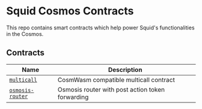 # Squid Cosmos Contracts

This repo contains smart contracts which help power Squid's functionalities in the Cosmos.

## Contracts

| Name                                  | Description                                      |
| ------------------------------------- | ------------------------------------------------ |
| [`multicall`](contracts/multicall)    | CosmWasm compatible multicall contract           |
| [`osmosis-router`](contracts/osmosis) | Osmosis router with post action token forwarding |

